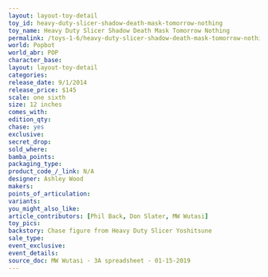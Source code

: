 ```yaml
---
layout: layout-toy-detail 
toy_id: heavy-duty-slicer-shadow-death-mask-tomorrow-nothing
toy_name: Heavy Duty Slicer Shadow Death Mask Tomorrow Nothing
permalink: /toys-1-6/heavy-duty-slicer-shadow-death-mask-tomorrow-nothing.html
world: Popbot
world_abr: POP
character_base: 
layout: layout-toy-detail
categories: 
release_date: 9/1/2014
release_price: $145 
scale: one sixth
size: 12 inches
comes_with: 
edition_qty: 
chase: yes
exclusive: 
secret_drop: 
sold_where: 
bamba_points: 
packaging_type: 
product_code_/_link: N/A
designer: Ashley Wood
makers: 
points_of_articulation: 
variants: 
you_might_also_like: 
article_contributors: [Phil Back, Don Slater, MW Wutasi]
toy_pics: 
backstory: Chase figure from Heavy Duty Slicer Yoshitsune
sale_type: 
event_exclusive: 
event_details: 
source_doc: MW Wutasi - 3A spreadsheet - 01-15-2019
---
```


